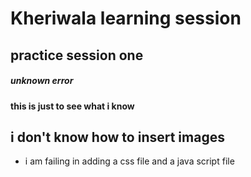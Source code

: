 # Kheriwala learning session 
## practice session one
##### unknown error 

**this is just to see what i know**
## i don't know how to insert images 
 * i am failing in adding a css file and a java script file 
